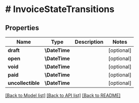 # # InvoiceStateTransitions

## Properties

Name | Type | Description | Notes
------------ | ------------- | ------------- | -------------
**draft** | **\DateTime** |  | [optional]
**open** | **\DateTime** |  | [optional]
**void** | **\DateTime** |  | [optional]
**paid** | **\DateTime** |  | [optional]
**uncollectible** | **\DateTime** |  | [optional]

[[Back to Model list]](../../README.md#models) [[Back to API list]](../../README.md#endpoints) [[Back to README]](../../README.md)
